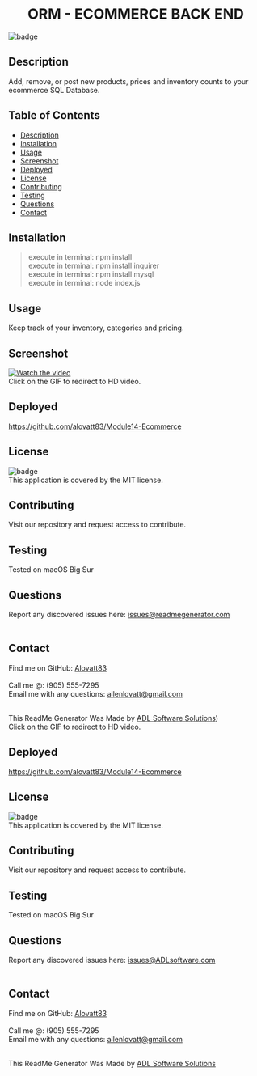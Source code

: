 <h1 align="center">ORM - ECOMMERCE BACK END</h1>
  
![badge](https://img.shields.io/badge/license-MIT-orange)<br />

## Description
Add, remove, or post new products, prices and inventory counts to your ecommerce SQL Database.

## Table of Contents
- [Description](#description)
- [Installation](#installation)
- [Usage](#usage)
- [Screenshot](#screenshot)
- [Deployed](#deployed)
- [License](#license)
- [Contributing](#contributing)
- [Testing](#testing)
- [Questions](#questions)
- [Contact](#contact)

## Installation
> execute in terminal: npm install<br />
> execute in terminal: npm install inquirer<br />
> execute in terminal: npm install mysql<br />
> execute in terminal: node index.js<br />

## Usage
Keep track of your inventory, categories and pricing.

## Screenshot
[![Watch the video](https://media.giphy.com/media/6qIpMwJFTIyfIP1Sjl/giphy.gif)](https://youtu.be/FH_5i9jJLVc)<br />
Click on the GIF to redirect to HD video.


## Deployed
https://github.com/alovatt83/Module14-Ecommerce

## License
![badge](https://img.shields.io/badge/license-MIT-orange)
<br />
This application is covered by the MIT license. 

## Contributing
Visit our repository and request access to contribute.

## Testing
Tested on macOS Big Sur

## Questions
Report any discovered issues here: issues@readmegenerator.com<br />
<br />

## Contact
Find me on GitHub: [Alovatt83](https://github.com/Alovatt83)<br />
<br />
Call me @: (905) 555-7295
<br />
Email me with any questions: allenlovatt@gmail.com<br /><br />

This ReadMe Generator Was Made by [ADL Software Solutions](https://github.com/alovatt83/ReadMe-Generator))<br />
Click on the GIF to redirect to HD video.


## Deployed
https://github.com/alovatt83/Module14-Ecommerce

## License
![badge](https://img.shields.io/badge/license-MIT-orange)
<br />
This application is covered by the MIT license. 

## Contributing
Visit our repository and request access to contribute.

## Testing
Tested on macOS Big Sur

## Questions
Report any discovered issues here: issues@ADLsoftware.com<br />
<br />

## Contact
Find me on GitHub: [Alovatt83](https://github.com/Alovatt83)<br />
<br />
Call me @: (905) 555-7295
<br />
Email me with any questions: allenlovatt@gmail.com<br /><br />

This ReadMe Generator Was Made by [ADL Software Solutions](https://github.com/alovatt83/ReadMe-Generator)
